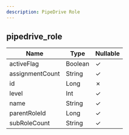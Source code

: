 ```yaml
---
description: PipeDrive Role
---
```

pipedrive_role
--------------

| **Name**        | **Type** | **Nullable** |
| --------------- | -------- | ------------ |
| activeFlag      | Boolean  | &check;      |
| assignmentCount | String   | &check;      |
| id              | Long     | &cross;      |
| level           | Int      | &check;      |
| name            | String   | &check;      |
| parentRoleId    | Long     | &check;      |
| subRoleCount    | String   | &check;      |
